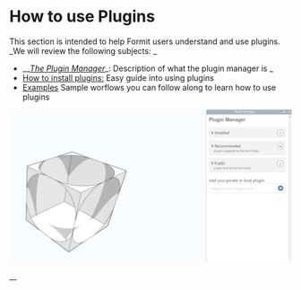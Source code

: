 # How to use Plugins

This section is intended to help Formit users understand and use plugins. _We will review the following subjects: _

* __[_The Plugin Manager_](the-plugin-manager.md)_: Description of what the plugin manager is _
* [How to install plugins:](example-1/encode-campus.md) Easy guide into using plugins
* [Examples](example-1/) Sample worflows you can follow along to learn how to use plugins

![](../../.gitbook/assets/d9.PNG)

__
